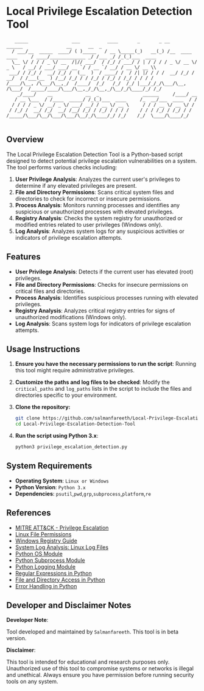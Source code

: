 # Local Privilege Escalation Detection Tool

```
   _____                ___          ____       _       _ __                   ______                __      __  _           
  / ___/__  _____  ____/ ( )_____   / __ \_____(_)   __(_) /__  ____ ____     / ____/_____________ _/ /___ _/ /_(_)___  ____ 
  \__ \/ / / / _ \/ __  /|// ___/  / /_/ / ___/ / | / / / / _ \/ __ \/ _ \   / __/ / ___/ ___/ __ `/ / __ `/ __/ / __ \/ __ \\
 ___/ / /_/ /  __/ /_/ /  (__  )  / ____/ /  / /| |/ / / /  __/ /_/ /  __/  / /___(__  ) /__/ /_/ / / /_/ / /_/ / /_/ / / / /
/____/\__, /\___/\__,_/  /____/  /_/   /_/  /_/ |___/_/_/\___/\__, /\___/  /_____/____/\___/\__,_/_/\__,_/\__/_/\____/_/ /_/ 
    _/____/    __            __  _                ______     /____/ __                                                       
   / __ \___  / /____  _____/ /_(_)___  ____     /_  __/___  ____  / /                                                       
  / / / / _ \/ __/ _ \/ ___/ __/ / __ \/ __ \     / / / __ \/ __ \/ /                                                        
 / /_/ /  __/ /_/  __/ /__/ /_/ / /_/ / / / /    / / / /_/ / /_/ / /                                                         
/_____/\___/\__/\___/\___/\__/_/\____/_/ /_/    /_/  \____/\____/_/                                                          
                                                                                                                             
```

                                                       
## Overview

The Local Privilege Escalation Detection Tool is a Python-based script designed to detect potential privilege escalation vulnerabilities on a system. The tool performs various checks including:

1. **User Privilege Analysis**: Analyzes the current user's privileges to determine if any elevated privileges are present.
2. **File and Directory Permissions**: Scans critical system files and directories to check for incorrect or insecure permissions.
3. **Process Analysis**: Monitors running processes and identifies any suspicious or unauthorized processes with elevated privileges.
4. **Registry Analysis**: Checks the system registry for unauthorized or modified entries related to user privileges (Windows only).
5. **Log Analysis**: Analyzes system logs for any suspicious activities or indicators of privilege escalation attempts.


## Features

- **User Privilege Analysis**: Detects if the current user has elevated (root) privileges.
- **File and Directory Permissions**: Checks for insecure permissions on critical files and directories.
- **Process Analysis**: Identifies suspicious processes running with elevated privileges.
- **Registry Analysis**: Analyzes critical registry entries for signs of unauthorized modifications (Windows only).
- **Log Analysis**: Scans system logs for indicators of privilege escalation attempts.

## Usage Instructions

1. **Ensure you have the necessary permissions to run the script**: Running this tool might require administrative privileges.
2. **Customize the paths and log files to be checked**: Modify the `critical_paths` and `log_paths` lists in the script to include the files and directories specific to your environment.

3. **Clone the repository:**
   
    ```bash
    git clone https://github.com/salmanfareeth/Local-Privilege-Escalation-Detection-Tool.git
    cd Local-Privilege-Escalation-Detection-Tool
    ```

5. **Run the script using Python 3.x**:
 
    ```py
    python3 privilege_escalation_detection.py
    ```

## System Requirements

- **Operating System**: `Linux or Windows`
- **Python Version**: `Python 3.x`
- **Dependencies**: `psutil`,`pwd`,`grp`,`subprocess`,`platform`,`re`


## References

- [MITRE ATT&CK - Privilege Escalation](https://attack.mitre.org/tactics/TA0004/)
- [Linux File Permissions](https://www.tldp.org/LDP/intro-linux/html/sect_03_04.html)
- [Windows Registry Guide](https://docs.microsoft.com/en-us/windows/win32/sysinfo/registry)
- [System Log Analysis: Linux Log Files](https://www.tldp.org/LDP/lame/LAME/linux-admin-made-easy/log-files.html)
- [Python OS Module](https://docs.python.org/3/library/os.html)
- [Python Subprocess Module](https://docs.python.org/3/library/subprocess.html)
- [Python Logging Module](https://docs.python.org/3/library/logging.html)
- [Regular Expressions in Python](https://docs.python.org/3/library/re.html)
- [File and Directory Access in Python](https://docs.python.org/3/library/os.html#os-file-dir)
- [Error Handling in Python](https://docs.python.org/3/tutorial/errors.html)


## Developer and Disclaimer Notes

**Developer Note**:

Tool developed and maintained by `Salmanfareeth`.
This tool is in beta version.

**Disclaimer**:

This tool is intended for educational and research purposes only. Unauthorized use of this tool to compromise systems or networks is illegal and unethical. Always ensure you have permission before running security tools on any system.
  
